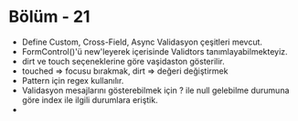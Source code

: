 #   Bölüm - 21


*   Define Custom, Cross-Field, Async Validasyon çeşitleri mevcut.
*   FormControl()'ü new'leyerek içerisinde Validtors tanımlayabilmekteyiz.
*   dirt ve touch seçeneklerine göre vaşidaston gösterilir.
*   touched => focusu bırakmak, dirt => değeri değiştirmek
*   Pattern için regex kullanılır.
*   Validasyon mesajlarını gösterebilmek için ? ile null gelebilme durumuna göre index ile ilgili durumlara eriştik.
*   